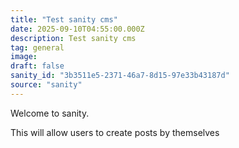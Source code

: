 ```yaml
---
title: "Test sanity cms"
date: 2025-09-10T04:55:00.000Z
description: Test sanity cms
tag: general
image: 
draft: false
sanity_id: "3b3511e5-2371-46a7-8d15-97e33b43187d"
source: "sanity"
---
```


<p>Welcome to sanity.</p>
<p>This will allow users to create posts by themselves</p>
